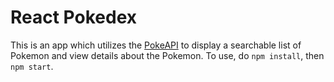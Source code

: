 # React Pokedex
This is an app which utilizes the [PokeAPI](https://pokeapi.co/) to display a searchable list of Pokemon and view details about the Pokemon.
To use, do `npm install`, then `npm start`. 
